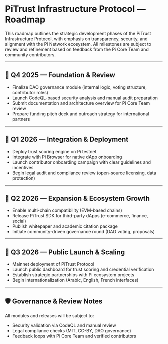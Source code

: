 # PiTrust Infrastructure Protocol — Roadmap

This roadmap outlines the strategic development phases of the PiTrust Infrastructure Protocol, with emphasis on transparency, security, and alignment with the Pi Network ecosystem. All milestones are subject to review and refinement based on feedback from the Pi Core Team and community contributors.

---

## 🔹 Q4 2025 — Foundation & Review
- Finalize DAO governance module (internal logic, voting structure, contributor roles)
- Launch CodeQL-based security analysis and manual audit preparation
- Submit documentation and architecture overview for Pi Core Team review
- Prepare funding pitch deck and outreach strategy for international partners

---

## 🔹 Q1 2026 — Integration & Deployment
- Deploy trust scoring engine on Pi testnet
- Integrate with Pi Browser for native dApp onboarding
- Launch contributor onboarding campaign with clear guidelines and incentives
- Begin legal audit and compliance review (open-source licensing, data protection)

---

## 🔹 Q2 2026 — Expansion & Ecosystem Growth
- Enable multi-chain compatibility (EVM-based chains)
- Release PiTrust SDK for third-party dApps (e-commerce, finance, social)
- Publish whitepaper and academic citation package
- Initiate community-driven governance round (DAO voting, proposals)

---

## 🔹 Q3 2026 — Public Launch & Scaling
- Mainnet deployment of PiTrust Protocol
- Launch public dashboard for trust scoring and credential verification
- Establish strategic partnerships with Pi ecosystem projects
- Begin internationalization (Arabic, English, French interfaces)

---

## 🛡️ Governance & Review Notes
All modules and releases will be subject to:
- Security validation via CodeQL and manual review
- Legal compliance checks (MIT, CC-BY, DAO governance)
- Feedback loops with Pi Core Team and verified contributors
